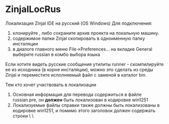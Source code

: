 # ZinjalLocRus
Локализация Zinjal IDE на русский (OS Windows)
Для подключения:
1. клонируйте , либо сохраните архив проекта на локальную машину. 
2. содержимое папки Zinjal скопировать в одноименную папку инсталяции
3. в диалоге главного меню File->Preferences... на вкладке General выберите russian в комбо выбора языка

Если хотите видеть русские сообщения утилиты runner - скомпилируйте ее из исходника (в корне инсталяции), 
можно это сделать из среды Zinjal и переместите исполняемый файл с заменой в каталог bin.

Тем кто хочет участвовать в локализации
1. Основная информация для перевода содержиться в файле russian.pre, он **должен** быть локализован в кодировке win1251
2. Локализуемые файлы справки также должны быть локализованы в кодировке win1251, и помимо этого заголовок должен содержать строки
\\<meta http-equiv="Content-Language" content="russian">
\\<meta http-equiv="Content-Type" content="text/html; charset=windows-1251">
